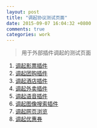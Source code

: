 ```yaml
---
layout: post
title: "调起协议测试页面"
date: 2015-09-07 16:04:32 +0800
comments: true
categories: work
---
```


>用于外部插件调起的测试页面

1. [调起影票插件](baiduboxapp://invokePlug?action=open&params=%7B%22url%22%3A%22http%3A%5C%2F%5C%2Fm.dianying.baidu.com%3Fldata%3D%257B%2522src_from%2522%253A%2522life_plus_icon%2522%257D%22%2C%22plugin_id%22%3A%22com.naplugin.movie%22%2C%22log_url%22%3A%22%22%2C%22log_header%22%3A%22%22%7D&minver=6.6.8.0)
2. [调起团购插件](baiduboxapp://invokePlug?action=open&params=%7B%22url%22%3A%22http%3A%5C%2F%5C%2Fm.nuomi.com%3Fn%3D1%26category%3Dgroupon%26cid%3Dbaidubox_old%26com_dispatch_param%3D%257B%2522ldata%2522%253A%2522%2522%252C%2522qid%2522%253A%2522%2522%252C%2522resid%2522%253A%2522%2522%252C%2522src_channel%2522%253A%2522kuang_life_hot_serve%2522%257D%26target%3Dtarget_wise_home%26box_citycode%3D131%22%2C%22plugin_id%22%3A%22lbsplugin.iphone.baidu.groupon%22%2C%22log_url%22%3A%22%22%2C%22log_header%22%3A%22%22%7D&minver=6.5.0.0)
3. [调起酒店插件](baiduboxapp://invokePlug?action=open&params=%7B%22url%22%3A%22http%3A%5C%2F%5C%2Fmap.baidu.com%5C%2Fmobile%5C%2Fwebapp%5C%2Fplace%5C%2Fhotelzt%5C%2Ftest%3Dtest%26c%3D131%26hidenav%3D1%26hidefooter%3D1%26locMC%3D%7B%7BlocMC%7D%7D%26third_party%3Dkuang_service_hot_na%26cuid%3D15E7297BE1E69FF171C7AB4C15AD323F23F39C139ORQIDOKHNO%26resid%3D03%26com_dispatch_param%3D%7B%7D%26src_from%3Dkuang_service_hot_na%26category%3Dhotel%26target%3Dhotel_search_channel_wise%22%2C%22plugin_id%22%3A%22lbsplugin.iphone.baidu.hotel%22%2C%22log_url%22%3A%22%22%2C%22log_header%22%3A%22%22%7D&minver=6.5.0.0)
4. [调起外卖插件](baiduboxapp://invokePlug?action=open&params=%7B%22url%22%3A%22http%3A%5C%2F%5C%2Fwaimai.baidu.com%5C%2Fmobile%5C%2Fwaimai%3Fqt%3Dshoplist%26utm_source%3Dbaidu%26utm_medium%3Dbaidu_kuang%26utm_content%3Dkapian%26utm_term%3Ddefault%26utm_campaign%3Dkuang%26cid%3DWebAPP_%25E5%25A4%2596%25E5%258D%2596%25E6%258E%25A8%25E5%25B9%25BF_948162%26vmgdb%3D0020100222s%22%2C%22plugin_id%22%3A%22box.plugin.waimai%22%2C%22log_url%22%3A%22%22%2C%22log_header%22%3A%22%22%7D&minver=6.6.8.0)
5. [调起语音插件](baiduboxapp://invokePlug?action=open&params=%7B%22plugin_id%22%3A%22box.plugin.voicesearch%22%2C%22url%22%3A%22args%3Dsource_app%253Dbaiduboxapp%2526referer%253Dhome%22%7D&minver=6.4.0.0)
6. [调起图像搜索插件](baiduboxapp://invokePlug?action=open&params=%7B%22plugin_id%22%3A%22box.plugin.imagesearch%22%2C%22url%22%3A%22args%3Dsource_app%253Dbaiduboxapp%2526referer%253Dhome%22%7D&minver=6.4.0.0)
7. [调起网页浏览](baiduboxapp://browse?url=http%3a%2f%2fm.baidu.com&minver=3.8.0.0)
8. [调起优惠券](baiduboxapp://bdwallet?action=openCoupon&params=&func=&minver=6.5.0.0)